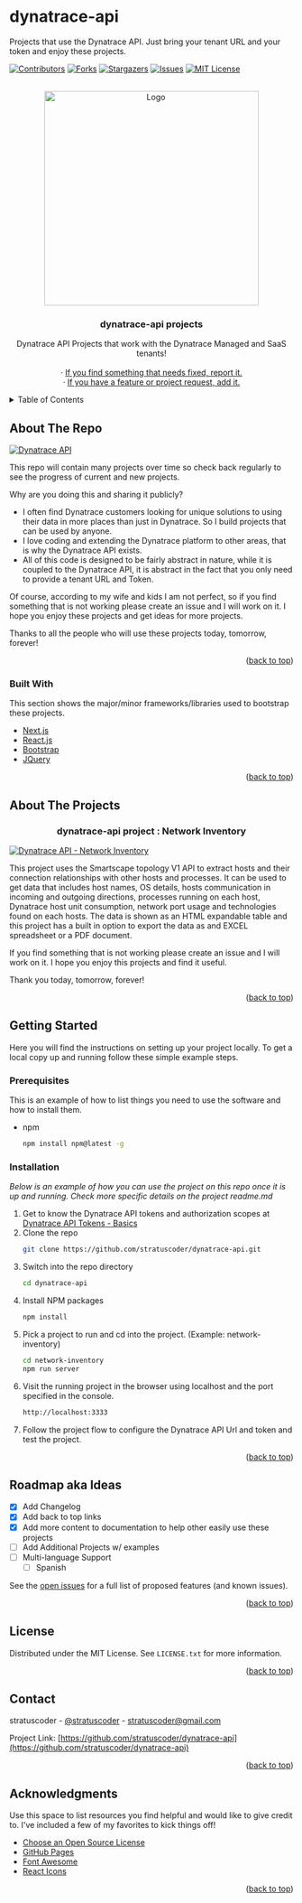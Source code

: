 # dynatrace-api
Projects that use the Dynatrace API.  Just bring your tenant URL and your token and enjoy these projects.

<div id="top"></div>
<!--
*** Thanks for checking out the dynatrace-api. If you have a suggestion
*** that would make this better, please fork the repo and create a pull request
*** or simply open an issue with the tag "enhancement".
*** Don't forget to give the project a star!
*** Thanks again! Now go create something AMAZING! :D
-->



<!-- PROJECT SHIELDS -->
<!--
*** I'm using markdown "reference style" links for readability.
*** Reference links are enclosed in brackets [ ] instead of parentheses ( ).
*** See the bottom of this document for the declaration of the reference variables
*** for contributors-url, forks-url, etc. This is an optional, concise syntax you may use.
*** https://www.markdownguide.org/basic-syntax/#reference-style-links
-->
[![Contributors][contributors-shield]][contributors-url]
[![Forks][forks-shield]][forks-url]
[![Stargazers][stars-shield]][stars-url]
[![Issues][issues-shield]][issues-url]
[![MIT License][license-shield]][license-url]



<!-- PROJECT LOGO -->
<br />
<div align="center">
  <a href="https://github.com/stratuscoder/dynatrace-api">
    <img src="documentation/images/logo.png" alt="Logo" width="380" height="380">
  </a>

  <h3 align="center">dynatrace-api projects</h3>

  <p align="center">
    Dynatrace API Projects that work with the Dynatrace Managed and SaaS tenants!
    <br />
    <br />
    ·
    <a href="https://github.com/stratuscoder/dynatrace-api/issues">If you find something that needs fixed, report it.</a>
    <br />
    ·
    <a href="https://github.com/stratuscoder/dynatrace-api/issues">If you have a feature or project request, add it.</a>
  </p>
</div>



<!-- TABLE OF CONTENTS -->
<details>
  <summary>Table of Contents</summary>
  <ol>
    <li>
      <a href="#about-the-repo">About The Repo</a>
      <ul>
        <li><a href="#built-with">Built With</a></li>
      </ul>
    </li>
    <li>
      <a href="#about-the-projects">About The Projects</a>
    </li>
    <li>
      <a href="#getting-started">Getting Started</a>
      <ul>
        <li><a href="#prerequisites">Prerequisites</a></li>
        <li><a href="#installation">Installation</a></li>
      </ul>
    </li>
    <li><a href="#usage">Usage</a></li>
    <li><a href="#roadmap">Roadmap</a></li>
    <li><a href="#contributing">Contributing</a></li>
    <li><a href="#license">License</a></li>
    <li><a href="#contact">Contact</a></li>
    <li><a href="#acknowledgments">Acknowledgments</a></li>
  </ol>
</details>



<!-- ABOUT THE REPO -->
## About The Repo

[![Dynatrace API][screenshot-dynatrace-api]](https://github.com/stratuscoder/dynatrace-api/)

This repo will contain many projects over time so check back regularly to see the progress of current and new projects.

Why are you doing this and sharing it publicly?

* I often find Dynatrace customers looking for unique solutions to using their data in more places than just in Dynatrace.  So I build projects that can be used by anyone.
* I love coding and extending the Dynatrace platform to other areas, that is why the Dynatrace API exists.
* All of this code is designed to be fairly abstract in nature, while it is coupled to the Dynatrace API, it is abstract in the fact that you only need to provide a tenant URL and Token.

Of course, according to my wife and kids I am not perfect, so if you find something that is not working please create an issue and I will work on it.  I hope you enjoy these projects and get ideas for more projects.

Thanks to all the people who will use these projects today, tomorrow, forever!

<p align="right">(<a href="#top">back to top</a>)</p>


### Built With

This section shows the major/minor frameworks/libraries used to bootstrap these projects. 

* [Next.js](https://nextjs.org/)
* [React.js](https://reactjs.org/)
* [Bootstrap](https://getbootstrap.com)
* [JQuery](https://jquery.com)

<p align="right">(<a href="#top">back to top</a>)</p>


## About The Projects

<div align="center">
  <h3 align="center">dynatrace-api project : Network Inventory</h3>
</div>

[![Dynatrace API - Network Inventory][screenshot-network-inventory]](https://github.com/stratuscoder/dynatrace-api/tree/main/network-inventory)

This project uses the Smartscape topology V1 API to extract hosts and their connection relationships with other hosts and processes. It can be used to get data that includes host names, OS details, hosts communication in incoming and outgoing directions, processes running on each host, Dynatrace host unit consumption, network port usage and technologies found on each hosts. The data is shown as an HTML expandable table and this project has a built in option to export the data as and EXCEL spreadsheet or a PDF document.

If you find something that is not working please create an issue and I will work on it.  I hope you enjoy this projects and find it useful.

Thank you today, tomorrow, forever!

<p align="right">(<a href="#top">back to top</a>)</p>


<!-- GETTING STARTED -->
## Getting Started

Here you will find the instructions on setting up your project locally.
To get a local copy up and running follow these simple example steps.

### Prerequisites

This is an example of how to list things you need to use the software and how to install them.
* npm
  ```sh
  npm install npm@latest -g
  ```

### Installation

_Below is an example of how you can use the project on this repo once it is up and running. Check more specific details on the project readme.md_

1. Get to know the Dynatrace API tokens and authorization scopes at [Dynatrace API Tokens - Basics](https://www.dynatrace.com/support/help/shortlink/api-authentication)
2. Clone the repo
   ```sh
   git clone https://github.com/stratuscoder/dynatrace-api.git
   ```
3. Switch into the repo directory
   ```sh
   cd dynatrace-api
   ```
4. Install NPM packages
   ```sh
   npm install
   ```
5. Pick a project to run and cd into the project. (Example: network-inventory)
   ```sh
   cd network-inventory
   npm run server
   ```
6. Visit the running project in the browser using localhost and the port specified in the console.
   ```sh
   http://localhost:3333
   ```
7. Follow the project flow to configure the Dynatrace API Url and token and test the project.

<p align="right">(<a href="#top">back to top</a>)</p>





<!-- ROADMAP -->
## Roadmap aka Ideas

- [x] Add Changelog
- [x] Add back to top links
- [x] Add more content to documentation to help other easily use these projects
- [ ] Add Additional Projects w/ examples
- [ ] Multi-language Support
    - [ ] Spanish

See the [open issues](https://github.com/stratuscoder/dynatrace-api/issues) for a full list of proposed features (and known issues).

<p align="right">(<a href="#top">back to top</a>)</p>




<!-- LICENSE -->
## License

Distributed under the MIT License. See `LICENSE.txt` for more information.

<p align="right">(<a href="#top">back to top</a>)</p>



<!-- CONTACT -->
## Contact

stratuscoder - [@stratuscoder](https://twitter.com/stratuscoder) - stratuscoder@gmail.com

Project Link: [https://github.com/stratuscoder/dynatrace-api](https://github.com/stratuscoder/dynatrace-api)

<p align="right">(<a href="#top">back to top</a>)</p>

<!-- ACKNOWLEDGMENTS -->
## Acknowledgments

Use this space to list resources you find helpful and would like to give credit to. I've included a few of my favorites to kick things off!

* [Choose an Open Source License](https://choosealicense.com)
* [GitHub Pages](https://pages.github.com)
* [Font Awesome](https://fontawesome.com)
* [React Icons](https://react-icons.github.io/react-icons/search)

<p align="right">(<a href="#top">back to top</a>)</p>

<!-- MARKDOWN LINKS & IMAGES -->
<!-- https://www.markdownguide.org/basic-syntax/#reference-style-links -->
[contributors-shield]: https://img.shields.io/github/contributors/stratuscoder/dynatrace-api.svg?style=for-the-badge
[contributors-url]: https://github.com/stratuscoder/dynatrace-api/graphs/contributors
[forks-shield]: https://img.shields.io/github/forks/stratuscoder/dynatrace-api.svg?style=for-the-badge
[forks-url]: https://github.com/stratuscoder/dynatrace-api/network/members
[stars-shield]: https://img.shields.io/github/stars/stratuscoder/dynatrace-api.svg?style=for-the-badge
[stars-url]: https://github.com/stratuscoder/dynatrace-api/stargazers
[issues-shield]: https://img.shields.io/github/issues/stratuscoder/dynatrace-api.svg?style=for-the-badge
[issues-url]: https://github.com/stratuscoder/dynatrace-api/issues
[license-shield]: https://img.shields.io/github/license/stratuscoder/dynatrace-api.svg?style=for-the-badge
[license-url]: https://github.com/stratuscoder/dynatrace-api/blob/master/LICENSE.txt
[linkedin-shield]: https://img.shields.io/badge/-LinkedIn-black.svg?style=for-the-badge&logo=linkedin&colorB=555
[linkedin-url]: https://linkedin.com/in/stratuscoder
[screenshot-dynatrace-api]: documentation/images/screenshot-dynatrace-api.png
[screenshot-network-inventory]: documentation/images/screenshot-network-inventory.png